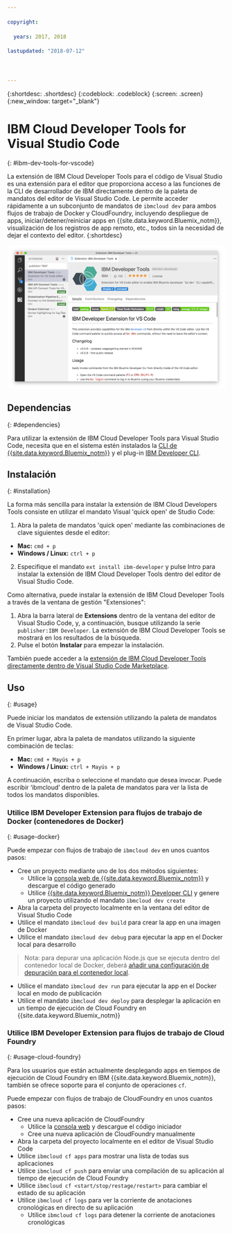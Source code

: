 ```yaml
---

copyright:

  years: 2017, 2018

lastupdated: "2018-07-12"



---
```


{:shortdesc: .shortdesc}
{:codeblock: .codeblock}
{:screen: .screen}
{:new_window: target="_blank"}

# IBM Cloud Developer Tools for Visual Studio Code
{: #ibm-dev-tools-for-vscode}

La extensión de IBM Cloud Developer Tools para el código de Visual Studio es una extensión para el editor que proporciona acceso a las funciones de la CLI de desarrollador de IBM directamente dentro de la paleta de mandatos del editor de Visual Studio Code. Le permite acceder rápidamente a un subconjunto de mandatos de `ibmcloud dev` para ambos flujos de trabajo de Docker y CloudFoundry, incluyendo despliegue de apps, iniciar/detener/reiniciar apps en {{site.data.keyword.Bluemix_notm}}, visualización de los registros de app remoto, etc., todos sin la necesidad de dejar el contexto del editor.
{:shortdesc}

![Captura de pantalla de la pantalla de descarga de la extensión de IBM Developer Tools.](vscode.png "Pantalla de descarga de la extensión en Visual Studio Code")

## Dependencias
{: #dependencies}

Para utilizar la extensión de IBM Cloud Developer Tools para Visual Studio Code, necesita que en el sistema estén instalados la [CLI de {{site.data.keyword.Bluemix_notm}}](https://plugins.ng.bluemix.net/ui/home.html) y el plug-in [IBM Developer CLI](index.html).

## Instalación
{: #installation}

La forma más sencilla para instalar la extensión de IBM Cloud Developers Tools consiste en utilizar el mandato Visual 'quick open' de Studio Code:

1. Abra la paleta de mandatos 'quick open' mediante las combinaciones de clave siguientes desde el editor:

  * **Mac:** `cmd + p`
  * **Windows / Linux:** `ctrl + p`

2. Especifique el mandato `ext install ibm-developer` y pulse Intro para instalar la extensión de IBM Cloud Developer Tools dentro del editor de Visual Studio Code.

Como alternativa, puede instalar la extensión de IBM Cloud Developer Tools a través de la ventana de gestión "Extensiones":

1. Abra la barra lateral de **Extensions** dentro de la ventana del editor de Visual Studio Code, y, a continuación, busque utilizando la serie `publisher:IBM Developer`. La extensión de IBM Cloud Developer Tools se mostrará en los resultados de la búsqueda.  
2. Pulse el botón **Instalar** para empezar la instalación.

También puede acceder a la [extensión de IBM Cloud Developer Tools directamente dentro de Visual Studio Code Marketplace](https://marketplace.visualstudio.com/items?itemName=IBM.ibm-developer).

## Uso
{: #usage}

Puede iniciar los mandatos de extensión utilizando la paleta de mandatos de Visual Studio Code.

En primer lugar, abra la paleta de mandatos utilizando la siguiente combinación de teclas:

* **Mac:** `cmd + Mayús + p`
* **Windows / Linux:** `ctrl + Mayús + p`

A continuación, escriba o seleccione el mandato que desea invocar. Puede escribir ‘ibmcloud’ dentro de la paleta de mandatos para ver la lista de todos los mandatos disponibles.

### Utilice IBM Developer Extension para flujos de trabajo de Docker (contenedores de Docker)
{: #usage-docker}

Puede empezar con flujos de trabajo de `ibmcloud dev` en unos cuantos pasos:
* Cree un proyecto mediante uno de los dos métodos siguientes:
  * Utilice la [consola web de {{site.data.keyword.Bluemix_notm}}](https://console.ng.bluemix.net/developer/getting-started/) y descargue el código generado
  * Utilice [{{site.data.keyword.Bluemix_notm}} Developer CLI](index.html) y genere un proyecto utilizando el mandato `ibmcloud dev create`
* Abra la carpeta del proyecto localmente en la ventana del editor de Visual Studio Code
* Utilice el mandato `ibmcloud dev build` para crear la app en una imagen de Docker
* Utilice el mandato `ibmcloud dev debug` para ejecutar la app en el Docker local para desarrollo
> Nota: para depurar una aplicación Node.js que se ejecuta dentro del contenedor local de Docker, deberá [añadir una configuración de depuración para el contenedor local](https://github.com/IBM-Bluemix/ibm-developer-extension-vscode#debugging-nodejs-apps-within-the-local-docker-container).
* Utilice el mandato `ibmcloud dev run` para ejecutar la app en el Docker local en modo de publicación
* Utilice el mandato `ibmcloud dev deploy` para desplegar la aplicación en un tiempo de ejecución de Cloud Foundry en {{site.data.keyword.Bluemix_notm}}

### Utilice IBM Developer Extension para flujos de trabajo de Cloud Foundry
{: #usage-cloud-foundry}

Para los usuarios que están actualmente desplegando apps en tiempos de ejecución de Cloud Foundry en IBM {{site.data.keyword.Bluemix_notm}}, también se ofrece soporte para el conjunto de operaciones `cf`.

Puede empezar con flujos de trabajo de CloudFoundry en unos cuantos pasos:
* Cree una nueva aplicación de CloudFoundry
  * Utilice la [consola web](https://console.ng.bluemix.net/dashboard/cf-apps) y descargue el código iniciador
  * Cree una nueva aplicación de CloudFoundry manualmente
* Abra la carpeta del proyecto localmente en el editor de Visual Studio Code
* Utilice `ibmcloud cf apps` para mostrar una lista de todas sus aplicaciones
* Utilice `ibmcloud cf push` para enviar una compilación de su aplicación al tiempo de ejecución de Cloud Foundry
* Utilice `ibmcloud cf <start/stop/restage/restart>` para cambiar el estado de su aplicación
* Utilice `ibmcloud cf logs` para ver la corriente de anotaciones cronológicas en directo de su aplicación
  * Utilice `ibmcloud cf logs` para detener la corriente de anotaciones cronológicas
